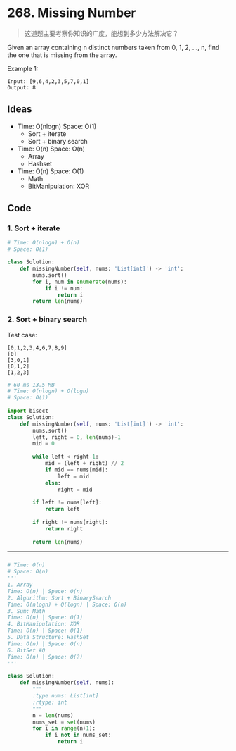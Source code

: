 # 268. Missing Number

> 这道题主要考察你知识的广度，能想到多少方法解决它？

Given an array containing n distinct numbers taken from 0, 1, 2, ..., n, find the one that is missing from the array.

Example 1:
```
Input: [9,6,4,2,3,5,7,0,1]
Output: 8
```

## Ideas 

- Time: O(nlogn) Space: O(1)
	- Sort + iterate  
	- Sort + binary search
- Time: O(n) Space: O(n)
	- Array
	- Hashset 
- Time: O(n) Space: O(1)
	- Math
	- BitManipulation: XOR 	 



## Code 

### 1. Sort + iterate


``` python
# Time: O(nlogn) + O(n)
# Space: O(1)

class Solution:
    def missingNumber(self, nums: 'List[int]') -> 'int':
        nums.sort()
        for i, num in enumerate(nums):
            if i != num:
                return i
        return len(nums)
```


### 2. Sort + binary search 


Test case:


```
[0,1,2,3,4,6,7,8,9]
[0]
[3,0,1]
[0,1,2]
[1,2,3]
```

``` python  
# 60 ms	13.5 MB	
# Time: O(nlogn) + O(logn) 
# Space: O(1)
 
import bisect
class Solution:
    def missingNumber(self, nums: 'List[int]') -> 'int':
        nums.sort()
        left, right = 0, len(nums)-1
        mid = 0
        
        while left < right-1:
            mid = (left + right) // 2
            if mid == nums[mid]:
                left = mid
            else:
                right = mid
        
        if left != nums[left]:
            return left 
        
        if right != nums[right]:
            return right 
            
        return len(nums)
```


----

### 

``` python 
# Time: O(n)
# Space: O(n)
'''
1. Array
Time: O(n) | Space: O(n)
2. Algorithm: Sort + BinarySearch
Time: O(nlogn) + O(logn) | Space: O(n)
3. Sum: Math 
Time: O(n) | Space: O(1)
4. BitManipulation: XOR 
Time: O(n) | Space: O(1)
5. Data Structure: HashSet
Time: O(n) | Space: O(n)
6. BitSet #Q 
Time: O(n) | Space: O(?)
'''

class Solution:
    def missingNumber(self, nums):
        """
        :type nums: List[int]
        :rtype: int
        """
        n = len(nums) 
        nums_set = set(nums)
        for i in range(n+1):
            if i not in nums_set:
                return i
        
```